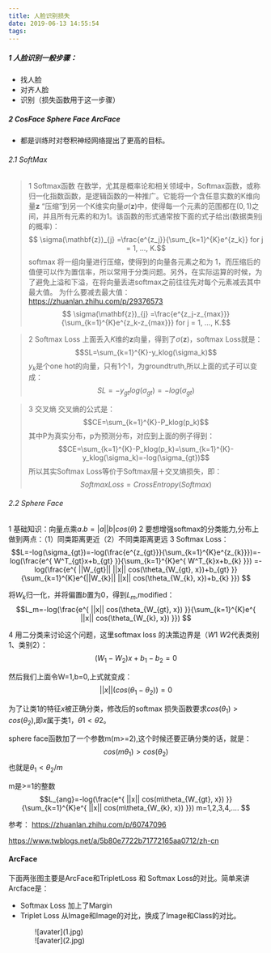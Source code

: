 ```yaml
---
title: 人脸识别损失
date: 2019-06-13 14:55:54
tags:
---
```



##### 1 人脸识别一般步骤：
- 找人脸
- 对齐人脸
- 识别（损失函数用于这一步骤）

<!--more-->

##### 2 CosFace Sphere Face ArcFace
- 都是训练时对卷积神经网络提出了更高的目标。

###### 2.1 SoftMax
>1 Softmax函数
在数学，尤其是概率论和相关领域中，Softmax函数，或称归一化指数函数，是逻辑函数的一种推广。它能将一个含任意实数的K维向量$\mathbf{z}$   “压缩”到另一个K维实向量$\sigma(\mathbf{z})$中，使得每一个元素的范围都在$(0,1)$之间，并且所有元素的和为1。该函数的形式通常按下面的式子给出(数据类别j的概率)：
$$ \sigma(\mathbf{z})_{j} =\frac{e^{z_j}}{\sum_{k=1}^{K}e^{z_k}}  for j = 1, …, K.$$
softmax 将一组向量进行压缩，使得到的向量各元素之和为 1，而压缩后的值便可以作为置信率，所以常用于分类问题。另外，在实际运算的时候，为了避免上溢和下溢，在将向量丢进softmax之前往往先对每个元素减去其中最大值。
为什么要减去最大值：https://zhuanlan.zhihu.com/p/29376573
$$ \sigma(\mathbf{z})_{j} =\frac{e^{z_j-z_{max}}}{\sum_{k=1}^{K}e^{z_k-z_{max}}}  for j = 1, …, K.$$

>2 Softmax Loss
上面丢入$K$维的$\mathbf{z}$向量，得到了$\sigma(\mathbf{z})$，softmax Loss就是：
$$SL=\sum_{k=1}^{K}-y_klog(\sigma_k)$$
$y_k$是个one hot的向量，只有1个1，为groundtruth,所以上面的式子可以变成：
$$SL=-y_{gt}log(\sigma_{gt})=-log(\sigma_{gt})$$


>3 交叉熵
交叉熵的公式是：
$$CE=\sum_{k=1}^{K}-P_klog(p_k)$$
其中P为真实分布，p为预测分布，对应到上面的例子得到：
$$CE=\sum_{k=1}^{K}-P_klog(p_k)=\sum_{k=1}^{K}-y_klog(\sigma_k)=-log(\sigma_{gt})$$
所以其实Softmax Loss等价于Softmax层＋交叉熵损失，即：
$$Softmax Loss=Cross Entropy(Softmax)$$


###### 2.2 Sphere Face

1 基础知识：向量点乘$a.b=|a||b|cos(\theta)$
2 要想增强softmax的分类能力,分布上做到两点：（1）同类距离更近（2）不同类距离更远
3 Softmax Loss：
$$L=-log(\sigma_{gt})=-log(\frac{e^{z_{gt}}}{\sum_{k=1}^{K}e^{z_{k}}})=-log(\frac{e^{ W^T_{gt}x+b_{gt}   }}{\sum_{k=1}^{K}e^{ W^T_{k}x+b_{k}  }}) =-log(\frac{e^{ ||W_{gt}|| ||x|| cos(\theta_{W_{gt}, x})+b_{gt}   }}{\sum_{k=1}^{K}e^{||W_{k}|| ||x|| cos(\theta_{W_{k}, x})+b_{k}  }})  $$

将$W_k$归一化，并将偏置$b$置为0，得到$L_m$,modified：
$$L_m=-log(\frac{e^{  ||x|| cos(\theta_{W_{gt}, x})   }}{\sum_{k=1}^{K}e^{ ||x|| cos(\theta_{W_{k}, x})  }})  $$

4 用二分类来讨论这个问题，这里softmax loss 的决策边界是（$W1$ $W2$代表类别1、类别2）：
$$(W_1-W_2)x+b_1-b_2=0$$

然后我们上面令W=1,b=0,上式就变成：
$$||x||(cos(\theta_1-\theta_2))=0$$

为了让类1的特征$x$被正确分类，修改后的softmax 损失函数要求$cos(\theta_1)>cos(\theta_2)$,即$x$属于类1，$\theta1<\theta2$。

sphere face函数加了一个参数m(m>=2),这个时候还要正确分类的话，就是：
$$cos(m\theta_1)>cos(\theta_2)$$
也就是$\theta_1<\theta_2/m$

m是>=1的整数
$$L_{ang}=-log(\frac{e^{  ||x|| cos(m\theta_{W_{gt}, x})   }}{\sum_{k=1}^{K}e^{ ||x|| cos(m\theta_{W_{k}, x})  }})  m=1,2,3,4,.... $$ 


参考：
https://zhuanlan.zhihu.com/p/60747096

https://www.twblogs.net/a/5b80e7722b71772165aa0712/zh-cn


#### ArcFace

下面两张图主要是ArcFace和TripletLoss 和 Softmax Loss的对比。简单来讲Arcface是：
- Softmax Loss 加上了Margin
- Triplet Loss 从Image和Image的对比，换成了Image和Class的对比。
 <div style="width: 400px; margin: auto">![avater](1.jpg)</div>
 <div style="width: 400px; margin: auto">![avater](2.jpg)</div>




























